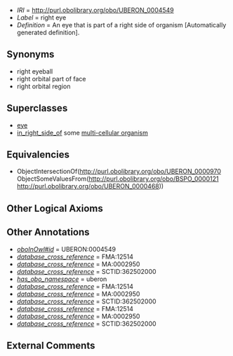  * *IRI* = http://purl.obolibrary.org/obo/UBERON_0004549
 * *Label* = right eye
 * *Definition* = An eye that is part of a right side of organism [Automatically generated definition].

## Synonyms

 * right eyeball
 * right orbital part of face
 * right orbital region

## Superclasses

 * [eye](../../UBERON/70/UBERON_0000970.md)
 * [in_right_side_of](../../BSPO/21/BSPO_0000121.md) some [multi-cellular organism](../../UBERON/68/UBERON_0000468.md)

## Equivalencies

 * ObjectIntersectionOf(<http://purl.obolibrary.org/obo/UBERON_0000970> ObjectSomeValuesFrom(<http://purl.obolibrary.org/obo/BSPO_0000121> <http://purl.obolibrary.org/obo/UBERON_0000468>))

## Other Logical Axioms


## Other Annotations

 * *[oboInOwl#id](../../id/oboInOwl#id.md)* = UBERON:0004549
 * *[database_cross_reference](../../ef/oboInOwl#hasDbXref.md)* = FMA:12514
 * *[database_cross_reference](../../ef/oboInOwl#hasDbXref.md)* = MA:0002950
 * *[database_cross_reference](../../ef/oboInOwl#hasDbXref.md)* = SCTID:362502000
 * *[has_obo_namespace](../../ce/oboInOwl#hasOBONamespace.md)* = uberon
 * *[database_cross_reference](../../ef/oboInOwl#hasDbXref.md)* = FMA:12514
 * *[database_cross_reference](../../ef/oboInOwl#hasDbXref.md)* = MA:0002950
 * *[database_cross_reference](../../ef/oboInOwl#hasDbXref.md)* = SCTID:362502000
 * *[database_cross_reference](../../ef/oboInOwl#hasDbXref.md)* = FMA:12514
 * *[database_cross_reference](../../ef/oboInOwl#hasDbXref.md)* = MA:0002950
 * *[database_cross_reference](../../ef/oboInOwl#hasDbXref.md)* = SCTID:362502000

## External Comments

